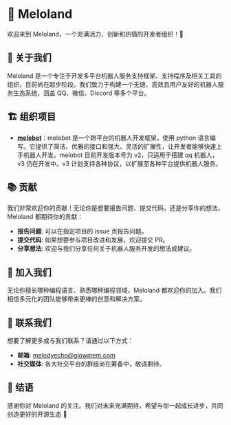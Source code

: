 # 🌟 Meloland

欢迎来到 Meloland，一个充满活力、创新和热情的开发者组织！🎉

## 🌱 关于我们
Meloland 是一个专注于开发多平台机器人服务支持框架、支持程序及相关工具的组织，目前尚在起步阶段。我们致力于构建一个无缝、高效且用户友好的机器人服务生态系统，涵盖 QQ、微信、Discord 等多个平台。

## 🏗️ 组织项目
- **[melobot](https://github.com/Meloland/melobot)**：melobot 是一个跨平台的机器人开发框架，使用 python 语言编写。它提供了简洁、优雅的接口和强大、灵活的扩展性，让开发者能够快速上手机器人开发。melobot 目前开发版本号为 v2，只适用于搭建 qq 机器人，v3 仍在开发中。v3 计划支持各种协议，以扩展至各种平台提供机器人服务。

## 📚 贡献
我们非常欢迎你的贡献！无论你是想要报告问题、提交代码，还是分享你的想法，Meloland 都期待你的贡献：
- **报告问题**: 可以在指定项目的 issue 页报告问题。
- **提交代码**: 如果想要参与项目改进和发展，欢迎提交 PR。
- **分享想法**: 欢迎与我们分享任何关于机器人服务开发的想法或建议。

## 👥 加入我们
无论你擅长哪种编程语言、熟悉哪种编程领域，Meloland 都欢迎你的加入。我们相信多元化的团队能够带来更棒的创意和解决方案。

## 📢 联系我们
想要了解更多或与我们联系？请通过以下方式：
- **邮箱**: [melodyecho@glowmem.com](mailto:melodyecho@glowmem.com)
- **社交媒体**: 各大社交平台的群组尚在筹备中，敬请期待。

## 💌 结语
感谢你对 Meloland 的关注。我们对未来充满期待，希望与你一起成长进步，共同创造更好的开源生态 🌟
